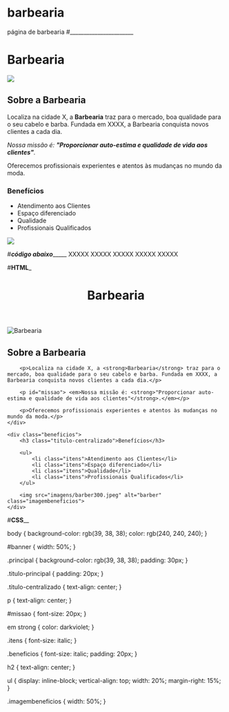 # barbearia
página de barbearia
#_______________________
<h1> Barbearia </h1>
<img src="https://media.discordapp.net/attachments/938820170871361576/938820315482566706/barbearia200.jpg"></img>
<h2> Sobre a Barbearia </h2>
   <p>Localiza na cidade X, a <strong>Barbearia</strong> traz para o mercado, boa qualidade para o seu cabelo e barba. Fundada em XXXX, a Barbearia conquista novos clientes a cada dia.</p> 
   <p id="missao"> <em>Nossa missão é: <strong>"Proporcionar auto-estima e qualidade de vida aos clientes"</strong>.</em></p>
   <p>Oferecemos profissionais experientes e atentos às mudanças no mundo da moda.</p>
   <h3 class="titulo-centralizado">Benefícios</h3>
      <ul>
        <li class="itens">Atendimento aos Clientes</li>
        <li class="itens">Espaço diferenciado</li>
        <li class="itens">Qualidade</li>
        <li class="itens">Profissionais Qualificados</li> 
      </ul>
<img src="https://media.discordapp.net/attachments/938820170871361576/938820315763605534/barber300.jpeg" class="imagembeneficios">

#_________código abaixo______________
XXXXX
XXXXX
XXXXX
XXXXX
XXXXX

#________HTML_________

<!DOCTYPE html>
<html lang="pt-br">
<head>
    <meta charset="UTF-8">
    <meta name="viewport" content="width=device-width, initial-scale=1.0">
    <tittle></tittle> 
    <link rel="stylesheet" href="styles/style.css">
</head>
<body>
    <header>
        <h1 class="titulo-principal">Barbearia</h1>
    </header>
    <img id="banner" src="imagens/barbearia200.jpg" alt="Barbearia">
    <div class="principal">
        <h2 class="titulo-centralizado"> Sobre a Barbearia </h2>

        <p>Localiza na cidade X, a <strong>Barbearia</strong> traz para o mercado, boa qualidade para o seu cabelo e barba. Fundada em XXXX, a Barbearia conquista novos clientes a cada dia.</p>

        <p id="missao"> <em>Nossa missão é: <strong>"Proporcionar auto-estima e qualidade de vida aos clientes"</strong>.</em></p>

        <p>Oferecemos profissionais experientes e atentos às mudanças no mundo da moda.</p>
    </div>

    <div class="beneficios">
        <h3 class="titulo-centralizado">Benefícios</h3>

        <ul>
            <li class="itens">Atendimento aos Clientes</li>
            <li class="itens">Espaço diferenciado</li>
            <li class="itens">Qualidade</li>
            <li class="itens">Profissionais Qualificados</li>
        </ul>

        <img src="imagens/barber300.jpeg" alt="barber" class="imagembeneficios">
    </div>

</body>
</html>

#__________CSS____________

body {
    background-color: rgb(39, 38, 38);
    color: rgb(240, 240, 240);
}

#banner {
    width: 50%;
}

.principal {
    background-color: rgb(39, 38, 38);
    padding: 30px;
}

.titulo-principal {
    padding: 20px;
}

.titulo-centralizado {
    text-align: center;
}

p {
    text-align: center;
}

#missao {
    font-size: 20px;
}

em strong {
    color: darkviolet;
}

.itens {
    font-size: italic;
}


.beneficios {
    font-size: italic;
    padding: 20px;
}

h2 {
    text-align: center;
}

ul {
    display: inline-block;
    vertical-align: top;
    width: 20%;
    margin-right: 15%;
}

.imagembeneficios {
    width: 50%;
}
